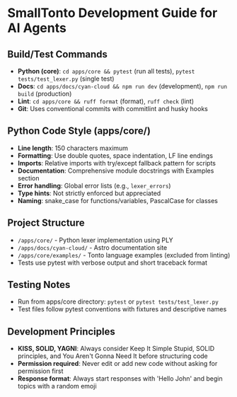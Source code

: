 # SmallTonto Development Guide for AI Agents

## Build/Test Commands
- **Python (core)**: `cd apps/core && pytest` (run all tests), `pytest tests/test_lexer.py` (single test)
- **Docs**: `cd apps/docs/cyan-cloud && npm run dev` (development), `npm run build` (production)
- **Lint**: `cd apps/core && ruff format` (format), `ruff check` (lint)
- **Git**: Uses conventional commits with commitlint and husky hooks

## Python Code Style (apps/core/)
- **Line length**: 150 characters maximum
- **Formatting**: Use double quotes, space indentation, LF line endings
- **Imports**: Relative imports with try/except fallback pattern for scripts
- **Documentation**: Comprehensive module docstrings with Examples section
- **Error handling**: Global error lists (e.g., `lexer_errors`)
- **Type hints**: Not strictly enforced but appreciated
- **Naming**: snake_case for functions/variables, PascalCase for classes

## Project Structure
- `/apps/core/` - Python lexer implementation using PLY
- `/apps/docs/cyan-cloud/` - Astro documentation site
- `/apps/core/examples/` - Tonto language examples (excluded from linting)
- Tests use pytest with verbose output and short traceback format

## Testing Notes
- Run from apps/core directory: `pytest` or `pytest tests/test_lexer.py`
- Test files follow pytest conventions with fixtures and descriptive names

## Development Principles
- **KISS, SOLID, YAGNI**: Always consider Keep It Simple Stupid, SOLID principles, and You Aren't Gonna Need It before structuring code
- **Permission required**: Never edit or add new code without asking for permission first
- **Response format**: Always start responses with 'Hello John' and begin topics with a random emoji

